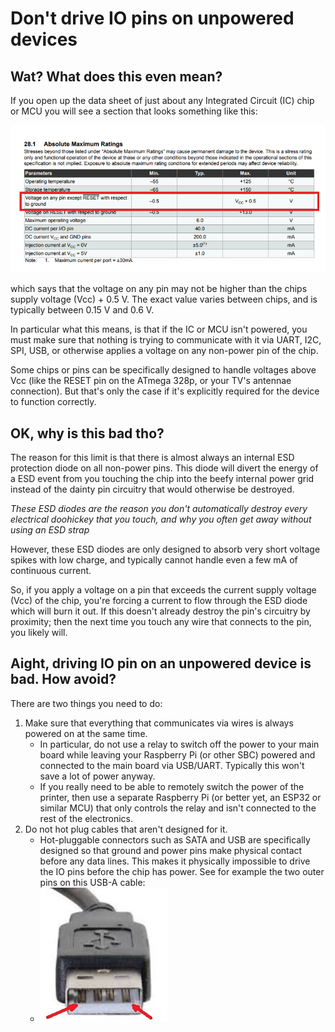 # Don't drive IO pins on unpowered devices

## Wat? What does this even mean?
If you open up the data sheet of just about any Integrated Circuit (IC) chip or MCU you will see a section that looks something like this:

![datasheet](images/pin_voltage.png)

which says that the voltage on any pin may not be higher than the chips supply voltage (Vcc) + 0.5 V. The exact value varies between chips, and is typically between 0.15 V and 0.6 V.

In particular what this means, is that if the IC or MCU isn't powered, you must make sure that nothing is trying to communicate with it via UART, I2C, SPI, USB, or otherwise applies a voltage on any non-power pin of the chip.

Some chips or pins can be specifically designed to handle voltages above Vcc (like the RESET pin on the ATmega 328p, or your TV's antennae connection). But that's only the case if it's explicitly required for the device to function correctly.

## OK, why is this bad tho?
The reason for this limit is that there is almost always an internal ESD protection diode on all non-power pins. This diode will divert the energy of a ESD event from you touching the chip into the beefy internal power grid instead of the dainty pin circuitry that would otherwise be destroyed.

_These ESD diodes are the reason you don't automatically destroy every electrical doohickey that you touch, and why you often get away without using an ESD strap_

However, these ESD diodes are only designed to absorb very short voltage spikes with low charge, and typically cannot handle even a few mA of continuous current.

So, if you apply a voltage on a pin that exceeds the current supply voltage (Vcc) of the chip, you're forcing a current to flow through the ESD diode which will burn it out. If this doesn't already destroy the pin's circuitry by proximity; then the next time you touch any wire that connects to the pin, you likely will.

## Aight, driving IO pin on an unpowered device is bad. How avoid?
There are two things you need to do:

1. Make sure that everything that communicates via wires is always powered on at the same time.
   * In particular, do not use a relay to switch off the power to your main board while leaving your Raspberry Pi (or other SBC) powered and connected to the main board via USB/UART. Typically this won't save a lot of power anyway.
   * If you really need to be able to remotely switch the power of the printer, then use a separate Raspberry Pi (or better yet, an ESP32 or similar MCU) that only controls the relay and isn't connected to the rest of the electronics.
1. Do not hot plug cables that aren't designed for it.
   * Hot-pluggable connectors such as SATA and USB are specifically designed so that ground and power pins make physical contact before any data lines. This makes it physically impossible to drive the IO pins before the chip has power. See for example the two outer pins on this USB-A cable:
   * ![USB a cable](images/USBA_pins.jpg)
